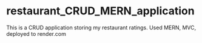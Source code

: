 # restaurant_CRUD_MERN_application
This is a CRUD application storing my restaurant ratings. Used MERN, MVC, deployed to render.com
